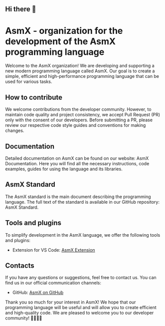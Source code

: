 ## Hi there 👋

<!--

**Here are some ideas to get you started:**

🙋‍♀️ A short introduction - what is your organization all about?
🌈 Contribution guidelines - how can the community get involved?
👩‍💻 Useful resources - where can the community find your docs? Is there anything else the community should know?
🍿 Fun facts - what does your team eat for breakfast?
🧙 Remember, you can do mighty things with the power of [Markdown](https://docs.github.com/github/writing-on-github/getting-started-with-writing-and-formatting-on-github/basic-writing-and-formatting-syntax)
-->

<!--
This organization is a new modern programming language called AsmX.

We accept deposits only with an agreement and agreements.

Documentation, and not only, can be found here:
https://langprogramming-asmx.github.io/AsmX-Documentation/
-->

# AsmX - organization for the development of the AsmX programming language

Welcome to the AsmX organization! We are developing and supporting a new modern programming language called AsmX. Our goal is to create a simple, efficient and high-performance programming language that can be used for various tasks.

## How to contribute

We welcome contributions from the developer community. However, to maintain code quality and project consistency, we accept Pull Request (PR) only with the consent of our developers. Before submitting a PR, please review our respective code style guides and conventions for making changes.

## Documentation

Detailed documentation on AsmX can be found on our website: AsmX Documentation. Here you will find all the necessary instructions, code examples, guides for using the language and its libraries.

## AsmX Standard

The AsmX standard is the main document describing the programming language. The full text of the standard is available in our GitHub repository: AsmX Standard.

## Tools and plugins

To simplify development in the AsmX language, we offer the following tools and plugins:

- Extension for VS Code: [AsmX Extension](https://marketplace.visualstudio.com/items?itemName=AsmX.AsmX)

## Contacts

If you have any questions or suggestions, feel free to contact us. You can find us in our official communication channels:

- GitHub: [AsmX on GitHub](https://github.com/langprogramming-AsmX/.github/blob/main/profile/README.md)

Thank you so much for your interest in AsmX! We hope that our programming language will be useful and will allow you to create efficient and high-quality code. We are pleased to welcome you to our developer community! 👨‍💻👩‍💻



